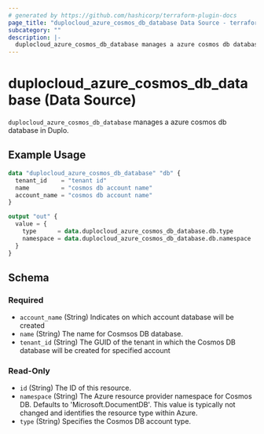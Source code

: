 ```yaml
---
# generated by https://github.com/hashicorp/terraform-plugin-docs
page_title: "duplocloud_azure_cosmos_db_database Data Source - terraform-provider-duplocloud"
subcategory: ""
description: |-
  duplocloud_azure_cosmos_db_database manages a azure cosmos db database in Duplo.
---
```


# duplocloud_azure_cosmos_db_database (Data Source)

`duplocloud_azure_cosmos_db_database` manages a azure cosmos db database in Duplo.

## Example Usage

```terraform
data "duplocloud_azure_cosmos_db_database" "db" {
  tenant_id    = "tenant id"
  name         = "cosmos db account name"
  account_name = "cosmos db account name"
}

output "out" {
  value = {
    type      = data.duplocloud_azure_cosmos_db_database.db.type
    namespace = data.duplocloud_azure_cosmos_db_database.db.namespace
  }
}
```

<!-- schema generated by tfplugindocs -->
## Schema

### Required

- `account_name` (String) Indicates on which account database will be created
- `name` (String) The name for Cosmsos DB database.
- `tenant_id` (String) The GUID of the tenant in which the Cosmos DB database will be created for specified account

### Read-Only

- `id` (String) The ID of this resource.
- `namespace` (String) The Azure resource provider namespace for Cosmos DB. Defaults to 'Microsoft.DocumentDB'. This value is typically not changed and identifies the resource type within Azure.
- `type` (String) Specifies the Cosmos DB account type.
